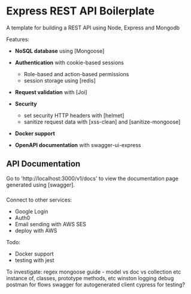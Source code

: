 # Express REST API Boilerplate

A template for building a REST API using Node, Express and Mongodb

Features:
- **NoSQL database** using [Mongoose]
- **Authentication** with cookie-based sessions
  - Role-based and action-based permissions
  - session storage using [redis]

- **Request validation** with [Joi]
- **Security** 
  - set security HTTP headers with [helmet]
  - sanitize request data with [xss-clean] and [sanitize-mongoose]
- **Docker support**
- **OpenAPI documentation** with swagger-ui-express 

## API Documentation
Go to 'http://localhost:3000/v1/docs' to view the documentation page generated using [swagger].

### 



Connect to other services:
- Google Login
- Auth0
- Email sending with AWS SES
- deploy with AWS

Todo:
- Docker support
- testing with jest

To investigate:
regex
mongoose guide - model vs doc vs collection etc
instance of, classes, prototype methods, etc
winston logging debug
postman for flows
swagger for autogenerated client
cypress for testing?

